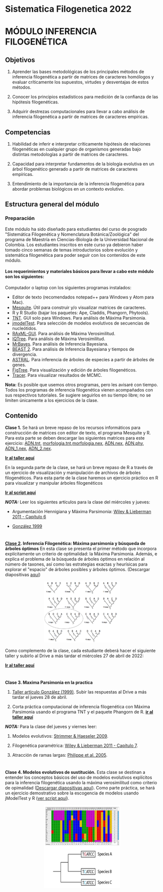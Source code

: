 # Sistematica Filogenetica 2022

# MÓDULO INFERENCIA FILOGENÉTICA

## Objetivos

1. Aprender las bases metodológicas de los principales métodos de inferencia filogenética a partir de matrices de caracteres homólogos y evaluar críticamente los supuestos, virtudes y desventajas de estos métodos.

2. Conocer los principios estadísticos para medición de la confianza de las hipótesis filogenéticas.  

3. Adquirir destrezas computacionales para llevar a cabo análisis de inferencia filogenética a partir de matrices de caracteres empíricas.

## Competencias

1. Habilidad de inferir e interpretar críticamente hipótesis de relaciones filogenéticas en cualquier grupo de organismos generadas bajo distintas metodologías a partir de matrices de caracteres.

2. Capacidad para interpretar fundamentos de la biología evolutiva en un árbol filogenético generado a partir de matrices de caracteres empíricas.

3. Entendimiento de la importancia de la inferencia filogenética para abordar problemas biológicos en un contexto evolutivo.

## Estructura general del módulo

### Preparación

Este módulo ha sido diseñado para estudiantes del curso de posgrado "Sistemática Filogenética y Nomenclatura Botánica/Zoológica" del programa de Maestría en Ciencias-Biología de la Universidad Nacional de Colombia. Los estudiantes inscritos en este curso ya debieron haber tomado cinco semanas de temas introductorios sobre evolución y sistemática filogenética para poder seguir con los contenidos de este módulo.

#### Los requerimientos y materiales básicos para llevar a cabo este módulo son los siguientes:

Computador o laptop con los siguientes programas instalados: 
- Editor de texto (recomendados notepad++ para Windows y Atom para Mac).
- [Mesquite](https://www.mesquiteproject.org/). Útil para construir y/o visualizar matrices de caracteres.
- R y R Studio (bajar los paquetes: Ape, Claddis, Phangorn, Phytools).
- [TNT](http://www.lillo.org.ar/phylogeny/tnt/). GUI solo para Windows. Para análisis de Máxima Parsimonia.
- [jmodelTest](https://github.com/ddarriba/jmodeltest2). Para selección de modelos evolutivos de secuencias de nucleótidos.
- [RAxML-GUI](https://antonellilab.github.io/raxmlGUI/). Para análisis de Máxima Verosimilitud.
- [IQTree](http://www.iqtree.org/). Para análisis de Máxima Verosimilitud.
- [MrBayes](http://nbisweden.github.io/MrBayes/download.html). Para análisis de Inferencia Bayesiana.
- [BEAST 2](https://www.beast2.org/). Para análisis de Inferencia Bayesiana y tiempos de divergencia.
- [ASTRAL](https://github.com/smirarab/ASTRAL/blob/master/README.md). Para inferencia de árboles de especies a partir de árboles de genes.
- [FigTree](https://github.com/rambaut/figtree/releases). Para visualización y edición de árboles filogenéticos.
- [Tracer](https://github.com/beast-dev/tracer/releases/tag/v1.7.1). Para visualizar resultados de MCMC.

**Nota:** Es posible que usemos otros programas, pero les avisaré con tiempo. Todos los programas de inferencia filogenética vienen acompañados con sus respectivos tutoriales. Se sugiere seguirlos en su tiempo libre; no se limiten únicamente a los ejercicios de la clase.  

## Contenido

**Clase 1.** Se hará un breve repaso de los recursos informáticos para construcción de matrices con editor de texto, el programa Mesquite y R. Para esta parte se deben descargar las siguientes matrices para este ejercicio: [ADN.tnt](/Clase_1/ADN.tnt), [morfologia.tnt](/Clase_1/morfologia.tnt),[morfologia.nex](/Clase_1/morfologia.nex), [ADN.nex](/Clase_1/ADN.nex), [ADN.phy](/Clase_1/ADN.phy), [ADN_1.nex](/Clase_1/ADN_1.nex), [ADN_2.nex](/Clase_1/ADN_2.nex). 

**[Ir al taller aquí](/Clase_1/Taller_matrices.md)**

En la segunda parte de la clase, se hará un breve repaso de R a través de un ejercicio de visualización y manipulación de archivos de árboles filogenéticos. Para esta parte de la clase haremos un ejercicio práctico en R para visualizar y manipular árboles filogenéticos 

**[Ir al script aquí](/Clase_1/Manipulacion_arboles.R)**

**_NOTA:_** Leer los siguientes artículos para la clase del miércoles y jueves:

- Argumentación Hennigiana y Máxima Parsimonia: [Wiley & Lieberman 2011 - Capítulo 6](/Clase_1/MP_Wiley_Lieberman.pdf)

- [González 1999](/Clase_1/Gonzalez_1999_Aristolochia.pdf)

#

**[Clase 2](/clase_2/clase_2.pdf). Inferencia Filogenética: Máxima parsimonia y búsqueda de árboles óptimos** En esta clase se presenta el primer método que incorpora explícitamente un criterio de optimalidad: la Máxima Parsimonia. Además, e explica el problema de la búsqueda de árboles óptimos en relación al número de taxones, así como las estrategias exactas y heurísicas para explorar el "espacio" de árboles posibles y árboles óptimos. (Descargar diapositivas [aquí](/clase_2/clase_2.pdf))

<p align="center">
  <img src="https://github.com/jaaguirresant/Sistematica-Filogenetica/blob/master/Clase_3/Strict.png" width="250" height="200" />
</p>

Como complemento de la clase, cada estudiante deberá hacer el siguiente taller y subirlo al Drive a más tardar el miércoles 27 de abril de 2022:

**[Ir al taller aquí](/clase_2/Taller_2.md)**

#

**Clase 3. Maxima Parsimonia en la practica** 


1. [Taller artículo González (1999)](/clase_3/Taller_Lectura_Gonzalez_1999.md). Subir las respuestas al Drive a más tardar el jueves 28 de abril.

2. Corta práctica computacional de inferencia filogenética con Máxima Parsimonia usando el programa TNT y el paquete Phangorn de R. **[ir al taller aquí](/clase_3/Taller_MP2.md)**


**_NOTA:_** Para la clase del jueves y viernes leer:

1. Modelos evolutivos: [Strimmer & Haeseler 2009](/clase_3/Modelos.pdf).

2. Filogenética paramétrica: [Wiley & Lieberman 2011 - Capítulo 7](/clase_3/Parametric_Phylogenetics.pdf).

3. Atracción de ramas largas: [Philippe et al. 2005](/clase_3/LBA_2005.pdf).

#

**Clase 4. Modelos evolutivos de sustitución.** Esta clase se destinan a entender los conceptos básicos del uso de modelos evolutivos explícitos para la inferencia filogenética usando la máxima verosimilitud como criterio de opimalidad ([Descargar diapositivas aquí](/clase_4/clase_4.pdf)). Como parte práctica, se hará un ejercicio demostrativo sobre la escogencia de modelos usando jModelTest y R ([ver script aquí](/clase_4/Taller_Modelos.md)).

<p align="center">
  <img src="https://github.com/jaaguirresant/Sistematica-Filogenetica/blob/master/clase_7/Imagen_c7.jpg" width="250" height="270" />
</p>

#


